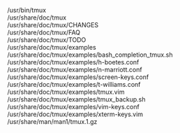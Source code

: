 /usr/bin/tmux  
/usr/share/doc/tmux  
/usr/share/doc/tmux/CHANGES  
/usr/share/doc/tmux/FAQ  
/usr/share/doc/tmux/TODO  
/usr/share/doc/tmux/examples  
/usr/share/doc/tmux/examples/bash\_completion\_tmux.sh  
/usr/share/doc/tmux/examples/h-boetes.conf  
/usr/share/doc/tmux/examples/n-marriott.conf  
/usr/share/doc/tmux/examples/screen-keys.conf  
/usr/share/doc/tmux/examples/t-williams.conf  
/usr/share/doc/tmux/examples/tmux.vim  
/usr/share/doc/tmux/examples/tmux\_backup.sh  
/usr/share/doc/tmux/examples/vim-keys.conf  
/usr/share/doc/tmux/examples/xterm-keys.vim  
/usr/share/man/man1/tmux.1.gz  
